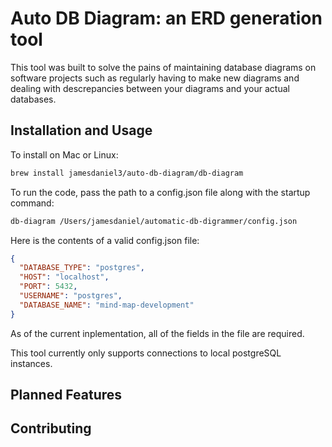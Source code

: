 # Auto DB Diagram: an ERD generation tool

This tool was built to solve the pains of maintaining database diagrams on software projects such as regularly having to make new diagrams and dealing with descrepancies between your diagrams and your actual databases.

## Installation and Usage

To install on Mac or Linux:

```bash
brew install jamesdaniel3/auto-db-diagram/db-diagram
```

To run the code, pass the path to a config.json file along with the startup command:

```bash
db-diagram /Users/jamesdaniel/automatic-db-digrammer/config.json
```

Here is the contents of a valid config.json file:

```json
{
  "DATABASE_TYPE": "postgres",
  "HOST": "localhost",
  "PORT": 5432,
  "USERNAME": "postgres",
  "DATABASE_NAME": "mind-map-development"
}
```

As of the current inplementation, all of the fields in the file are required.

This tool currently only supports connections to local postgreSQL instances.

## Planned Features

## Contributing
